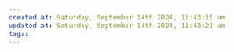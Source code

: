 ```yaml
---
created at: Saturday, September 14th 2024, 11:43:15 am
updated at: Saturday, September 14th 2024, 11:43:21 am
tags: 
---
```


